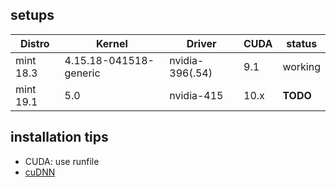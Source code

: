 ## setups

|   Distro  |         Kernel         |      Driver      | CUDA  |  status  |
| --------- | ---------------------- | ---------------- | ----- | -------- |
| mint 18.3 | 4.15.18-041518-generic | nvidia-396(.54)  | 9.1   | working  |
| mint 19.1 | 5.0                    | nvidia-415       | 10.x  | **TODO** |

## installation tips
- CUDA: use runfile
- [cuDNN](http://docs.nvidia.com/deeplearning/sdk/cudnn-install/index.html#installlinux-tar)
